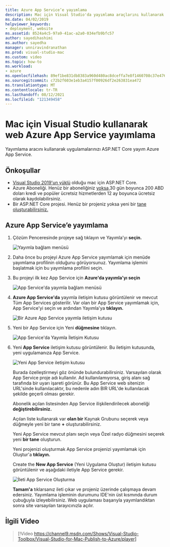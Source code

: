 ```yaml
---
title: Azure App Service’e yayımlama
description: Mac için Visual Studio'da yayımlama araçlarını kullanarak web uygulaması yayımlama.
ms.date: 04/02/2019
helpviewer_keywords:
- deployment, website
ms.assetid: 8524a4c5-97a9-41ac-a2a0-034efb9bfc57
author: sayedihashimi
ms.author: sayedha
manager: unniravindranathan
ms.prod: visual-studio-mac
ms.custom: video
ms.topic: how-to
ms.workload:
- azure
ms.openlocfilehash: 89ef1be831db8383a960d480ac8dceffa7e8f1460708c37e4764d9533876c2d9
ms.sourcegitcommit: c72b2f603e1eb3a4157f00926df2e263831ea472
ms.translationtype: MT
ms.contentlocale: tr-TR
ms.lasthandoff: 08/12/2021
ms.locfileid: "121349458"
---
```

# <a name="publish-a-web-app-to-azure-app-service-using-visual-studio-for-mac"></a>Mac için Visual Studio kullanarak web Azure App Service yayımlama

Yayımlama aracını kullanarak uygulamalarınızı ASP.NET Core yayım Azure App Service.

## <a name="prerequisites"></a>Önkoşullar

- [Visual Studio 2019'un yüklü](https://visualstudio.microsoft.com/downloads/?utm_medium=microsoft&utm_source=docs.microsoft.com&utm_campaign=inline+link&utm_content=download+vs4mac2019) olduğu mac için ASP.NET Core.
- Azure Aboneliği. Henüz bir aboneliğiniz [yoksa,](https://azure.microsoft.com/free/dotnet/)30 gün boyunca 200 ABD doları kredi ve popüler ücretsiz hizmetlerden 12 ay boyunca ücretsiz olarak kaydolabilirsiniz.
- Bir ASP.NET Core projesi. Henüz bir projeniz yoksa yeni bir [tane oluşturabilirsiniz.](~/create-new-projects.md)

## <a name="publish-to-azure-app-service"></a>Azure App Service’e yayımlama

 1. Çözüm Penceresinde projeye sağ tıklayın ve Yayımla'yı **seçin.**

    ![Yayımla bağlam menüsü](media/publish-context-menu.png)

 2. Daha önce bu projeyi Azure App Service yayımlamak için menüde yayımlama profilinin olduğunu görüyorsunuz. Yayımlama işlemini başlatmak için bu yayımlama profilini seçin.

 3. Bu projeyi ilk kez App Service için **Azure'da yayımla'yı seçin**

    ![App Service'da yayımla bağlam menüsü](media/publish-to-azure-context-menu.png)

 4. **Azure App Service'da** yayımla iletişim kutusu görüntülenir ve mevcut Tüm App Services gösterilir. Var olan bir App Service yayımlamak için, App Service'yi seçin ve ardından Yayımla'ya **tıklayın.**

    ![Bir Azure App Service yayımla iletişim kutusu](media/publish-to-app-service-dialog.png)

 5. Yeni bir App Service için Yeni **düğmesine** tıklayın.

    ![App Service'da Yayımla İletişim Kutusu](media/publish-to-app-service-dialog-new-selected.png)

 6. Yeni **App Service** iletişim kutusu görüntülenir. Bu iletişim kutusunda, yeni uygulamanıza App Service.

    ![Yeni App Service iletişim kutusu](media/publish-new-app-service.png)

    Burada özelleştirmeyi göz önünde bulundurabilirsiniz. Varsayılan olarak App Service proje adı kullanılır. Ad kullanılamıyorsa, giriş alanı sağ tarafında bir uyarı işareti görünür. Bu App Service web sitenizin URL'sinde kullanılacaktır, bu nedenle adın BIR URL'de kullanılacak şekilde geçerli olması gerekir.

    Abonelik açılan listesinden App Service ilişkilendirilecek aboneliği **değiştirebilirsiniz.**

    Açılan liste kullanarak var **olan bir** Kaynak Grubunu seçerek veya düğmeyle yeni bir tane **+** oluşturabilirsiniz.

    Yeni App Service mevcut planı seçin veya Özel radyo düğmesini seçerek yeni **bir tane** oluşturun.

    Yeni projenizi oluşturmak App Service projenizi yayımlamak için Oluştur'a **tıklayın.**

    Create  the **New App Service** (Yeni Uygulama Oluştur) iletişim kutusu görüntülenir ve aşağıdaki iletiyle App Service gerekir.

      ![İleti App Service Oluşturma](media/publish-create-app-service-message.png)

    **Tamam'a** tıklarsanız ileti çıkar ve projeniz üzerinde çalışmaya devam edersiniz. Yayımlama işleminin durumunu IDE'nin üst kısmında durum çubuğuyla izleyebilirsiniz. Web uygulaması başarıyla yayımlandıktan sonra site varsayılan tarayıcınızla açılır.

## <a name="related-video"></a>İlgili Video

> [!Video https://channel9.msdn.com/Shows/Visual-Studio-Toolbox/Visual-Studio-for-Mac-Publish-to-Azure/player]
